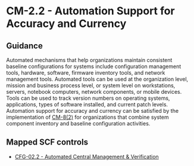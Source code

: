 # CM-2.2 - Automation Support for Accuracy and Currency
## Guidance
Automated mechanisms that help organizations maintain consistent baseline configurations for systems include configuration management tools, hardware, software, firmware inventory tools, and network management tools. Automated tools can be used at the organization level, mission and business process level, or system level on workstations, servers, notebook computers, network components, or mobile devices. Tools can be used to track version numbers on operating systems, applications, types of software installed, and current patch levels. Automation support for accuracy and currency can be satisfied by the implementation of [CM-8(2)](#cm-8.2) for organizations that combine system component inventory and baseline configuration activities.
## Mapped SCF controls
- [CFG-02.2 - Automated Central Management & Verification](../scf/cfg-022-automatedcentralmanagement&verification.md)